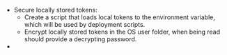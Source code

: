- Secure locally stored tokens:
    - Create a script that loads local tokens to the environment variable, which will be used by deployment scripts. 
    - Encrypt locally stored tokens in the OS user folder, when being read should provide a decrypting password.
-